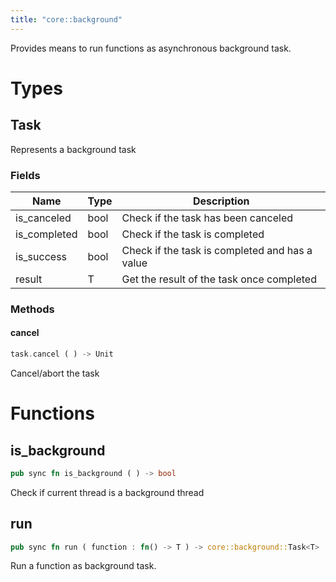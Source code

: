 ```yaml
---
title: "core::background"
---
```


Provides means to run functions as asynchronous background task.


# Types


## Task

Represents a background task


### Fields

Name | Type | Description
--- | --- | ---
is_canceled | bool | Check if the task has been canceled 
is_completed | bool | Check if the task is completed 
is_success | bool | Check if the task is completed and has a value 
result | T | Get the result of the task once completed 

### Methods

#### cancel

```rust
task.cancel ( ) -> Unit
```

Cancel/abort the task


# Functions


## is_background

```rust
pub sync fn is_background ( ) -> bool
```

Check if current thread is a background thread


## run

```rust
pub sync fn run ( function : fn() -> T ) -> core::background::Task<T>
```

Run a function as background task.

